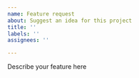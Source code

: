 ```yaml
---
name: Feature request
about: Suggest an idea for this project
title: ''
labels: ''
assignees: ''

---
```


Describe your feature here
